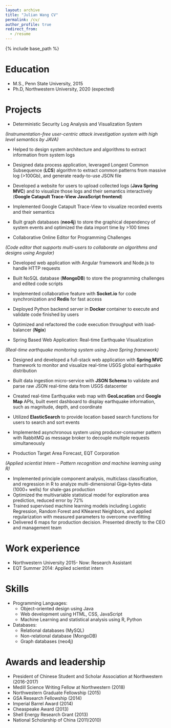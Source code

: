 ```yaml
---
layout: archive
title: "Julian Wang CV"
permalink: /cv/
author_profile: true
redirect_from:
  - /resume
---
```


{% include base_path %}

Education
======
* M.S., Penn State University, 2015
* Ph.D, Northwestern University, 2020 (expected)

Projects
======
* Deterministic Security Log Analysis and Visualization System

*(Instrumentation-free user-centric attack investigation system with high level semantics by JAVA)*
  * Helped to design system architecture and algorithms to extract information from system logs
  * Designed data process application, leveraged Longest Common Subsequence (**LCS**) algorithm to extract common patterns from massive log (>100Gb), and generate ready-to-use JSON file
  * Developed a website for users to upload collected logs (**Java Spring MVC**) and to visualize those logs and their semantics interactively (**Google Catapult Trace-View JavaScript frontend**)
  * Implemented Google Catapult Trace-View to visualize recorded events and their semantics
  * Built graph databases (**neo4j**) to store the graphical dependency of system events and optimized the data import time by >100 times

* Collaborative Online Editor for Programming Challenges

*(Code editor that supports multi-users to collaborate on algorithms and designs using Angular)*
  * Developed web application with Angular framework and Node.js to handle HTTP requests 
  * Built NoSQL database (**MongoDB**) to store the programming challenges and edited code scripts
  * Implemented collaborative feature with **Socket.io** for code synchronization and **Redis** for fast access
  * Deployed Python backend server in **Docker** container to execute and validate code finished by users
  * Optimized and refactored the code execution throughput with load-balancer (**Ngix**)


* Spring Based Web Application: Real-time Earthquake Visualization

*(Real-time earthquake monitoring system using Java Spring framework)*
  * Designed and developed a full-stack web application with **Spring MVC** framework to monitor and visualize real-time USGS global earthquake distribution
  * Built data ingestion micro-service with **JSON Schema** to validate and parse raw JSON real-time data from USGS datacenter
  * Created real-time Earthquake web map with **GeoLocation** and **Google Map** APIs, built event dashboard to display earthquake information, such as magnitude, depth, and coordinate
  * Utilized **ElasticSearch** to provide location based search functions for users to search and sort events
  * Implemented asynchronous system using producer-consumer pattern with RabbitMQ as message broker to decouple multiple requests simultaneously

* Production Target Area Forecast, EQT Corporation

*(Applied scientist Intern – Pattern recognition and machine learning using R)*
  * Implemented principle component analysis, multiclass classification, and regression in R to analyze multi-dimensional Giga-bytes-data (1000+ wells) for shale-gas production
  * Optimized the multivariable statistical model for exploration area prediction, reduced error by 72%
  * Trained supervised machine learning models including Logistic Regression, Random Forest and KNearest Neighbors, and applied regularization with measured parameters to overcome overfitting
  * Delivered 6 maps for production decision. Presented directly to the CEO and management team

Work experience
======
* Northwestern University 2015- Now: Research Assistant
* EQT Summer 2014: Applied scientist intern

Skills
======
* Programming Languages: 
  * Object-oriented design using Java
  * Web development using HTML, CSS, JavaScript 
  * Machine Learning and statistical analysis using R, Python 
* Databases: 
  * Relational databases (MySQL)
  * Non-relational database (MongoDB)
  * Graph databases (neo4j) 

Awards and leadership
======
* President of Chinese Student and Scholar Association at Northwestern (2016-2017)
* Medill Science Writing Fellow at Northwestern (2018)
* Northwestern Graduate Fellowship (2015)
* GSA Research Fellowship (2014)
* Imperial Barrel Award (2014)
* Cheaspeake Award (2013)
* Shell Energy Research Grant (2013)
* National Scholarship of China (2011/2010)
